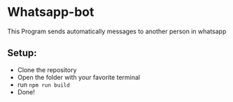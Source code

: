 # Whatsapp-bot
This Program sends automatically messages to another person in whatsapp

## Setup:
- Clone the repository 
- Open the folder with your favorite terminal
- run `npm run build`
- Done!

